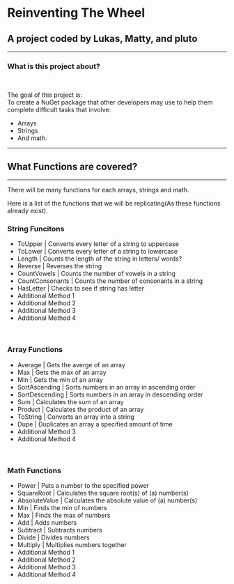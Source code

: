 <!--- [![Open in Codespaces](https://classroom.github.com/assets/launch-codespace-f4981d0f882b2a3f0472912d15f9806d57e124e0fc890972558857b51b24a6f9.svg)](https://classroom.github.com/open-in-codespaces?assignment_repo_id=9838360) --->
<!--- Commented above just to make the readme look nicer/ more appealing to the eyes. --->

# **Reinventing The Wheel**
## **A project coded by Lukas, Matty, and pluto**
<!--- Names are in alphabetical order. --->
<!--- Yes, I prefer my name (pluto) without any capitals. --->
<!--- Also, yes, I partially learned markdown just for github. --->
<hr>

### **What is this project about?**
<br>

The goal of this project is:
<br>
To create a NuGet package that other developers may use to help them complete difficult tasks that involve:
- Arrays
- Strings
- And math.

<hr>

## **What Functions are covered?**
<hr>

There will be many functions for each arrays, strings and math.
<br>

Here is a list of the functions that we will be replicating(As these functions already exist).
<!--- "Additional Method 1, 2, 3 & 4" are all placeholders until we decide what function we will make/ replicate.
        When that is decided, I can replace it with a description of whatever we make. --->

### **String Funcitons**
- ToUpper | Converts every letter of a string to uppercase
- ToLower | Converts every letter of a string to lowercase
- Length | Counts the length of the string in letters/ words?
- Reverse | Reverses the string
- CountVowels | Counts the number of vowels in a string
- CountConsonants | Counts the number of consonants in a string
- HasLetter | Checks to see if string has letter
- Additional Method 1
- Additional Method 2
- Additional Method 3
- Additional Method 4

<br>

### **Array Functions**
- Average | Gets the averge of an array
- Max | Gets the max of an array
- Min | Gets the min of an array
- SortAscending | Sorts numbers in an array in ascending order
- SortDescending | Sorts numbers in an array in descending order
- Sum | Calculates the sum of an array
- Product | Calculates the product of an array
- ToString | Converts an array into a string
- Dupe | Duplicates an array a specified amount of time
- Additional Method 3
- Additional Method 4

<br>

### **Math Functions**
- Power | Puts a number to the specified power
- SquareRoot | Calculates the square root(s) of (a) number(s)
- AbsoluteValue | Calculates the absolute value of (a) number(s)
- Min | Finds the min of numbers
- Max | Finds the max of numbers
- Add | Adds numbers
- Subtract | Subtracts numbers
- Divide | Divides numbers
- Multiply | Multiplies numbers together
- Additional Method 1
- Additional Method 2
- Additional Method 3
- Additional Method 4